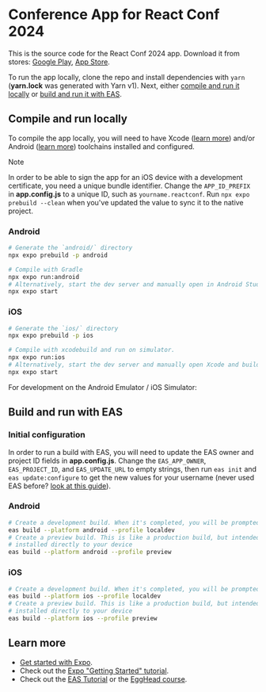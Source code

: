 # Conference App for React Conf 2024

This is the source code for the React Conf 2024 app. Download it from stores: [Google Play](https://play.google.com/store/apps/details?id=com.reactconf.app), [App Store](https://apps.apple.com/gb/app/react-conf/id6499559897).

To run the app locally, clone the repo and install dependencies with `yarn` (**yarn.lock** was generated with Yarn v1). Next, either [compile and run it locally](#compile-and-run-locally) or [build and run it with EAS](#build-and-run-with-eas).

## Compile and run locally

To compile the app locally, you will need to have Xcode ([learn more](https://docs.expo.dev/guides/local-app-development/#ios)) and/or Android ([learn more](https://docs.expo.dev/guides/local-app-development/#android)) toolchains installed and configured.

> [!NOTE]
> In order to be able to sign the app for an iOS device with a development certificate, you need a unique bundle identifier. Change the `APP_ID_PREFIX` in **app.config.js** to a unique ID, such as `yourname.reactconf`. Run `npx expo prebuild --clean` when you've updated the value to sync it to the native project.

### Android

```sh
# Generate the `android/` directory
npx expo prebuild -p android

# Compile with Gradle
npx expo run:android
# Alternatively, start the dev server and manually open in Android Studio and build
npx expo start
```

### iOS

```sh
# Generate the `ios/` directory
npx expo prebuild -p ios

# Compile with xcodebuild and run on simulator.
npx expo run:ios
# Alternatively, start the dev server and manually open Xcode and build
npx expo start
```

For development on the Android Emulator / iOS Simulator:

## Build and run with EAS

### Initial configuration

In order to run a build with EAS, you will need to update the EAS owner and project ID fields in **app.config.js**. Change the `EAS_APP_OWNER`, `EAS_PROJECT_ID`, and `EAS_UPDATE_URL` to empty strings, then run `eas init` and `eas update:configure` to get the new values for your username (never used EAS before? [look at this guide](https://docs.expo.dev/build/setup/)).

### Android

```sh
# Create a development build. When it's completed, you will be prompted to install it
eas build --platform android --profile localdev
# Create a preview build. This is like a production build, but intended to be
# installed directly to your device
eas build --platform android --profile preview
```

### iOS

```sh
# Create a development build. When it's completed, you will be prompted to install it
eas build --platform ios --profile localdev
# Create a preview build. This is like a production build, but intended to be
# installed directly to your device
eas build --platform ios --profile preview
```

## Learn more

- [Get started with Expo](https://docs.expo.dev/get-started/introduction/).
- Check out the [Expo "Getting Started" tutorial](https://docs.expo.dev/tutorial/introduction/).
- Check out the [EAS Tutorial](https://docs.expo.dev/tutorial/eas/introduction/) or the [EggHead course](https://egghead.io/courses/build-and-deploy-react-native-apps-with-expo-eas-85ab521e).